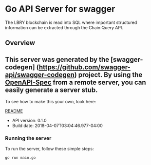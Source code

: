 # Go API Server for swagger

The LBRY blockchain is read into SQL where important structured information can be extracted through the Chain Query API.

## Overview
This server was generated by the [swagger-codegen]
(https://github.com/swagger-api/swagger-codegen) project.
By using the [OpenAPI-Spec](https://github.com/OAI/OpenAPI-Specification) from a remote server, you can easily generate a server stub.
-

To see how to make this your own, look here:

[README](https://github.com/swagger-api/swagger-codegen/blob/master/README.md)

- API version: 0.1.0
- Build date: 2018-04-07T03:04:46.977-04:00


### Running the server
To run the server, follow these simple steps:

```
go run main.go
```